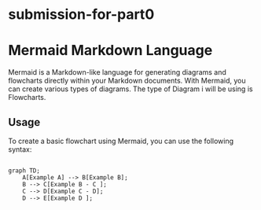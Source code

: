 # submission-for-part0

# Mermaid Markdown Language

Mermaid is a Markdown-like language for generating diagrams and flowcharts directly within your Markdown documents. With Mermaid, you can create various types of diagrams. The type of Diagram i will be using is Flowcharts.

## Usage

To create a basic flowchart using Mermaid, you can use the following syntax:

```mermaid

graph TD;
    A[Example A] --> B[Example B];
    B --> C[Example B - C ];
    C --> D[Example C - D];
    D --> E[Example D ];


